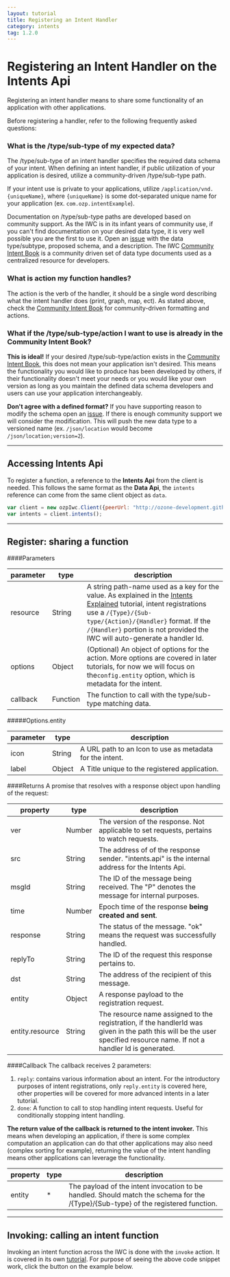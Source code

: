 ```yaml
---
layout: tutorial
title: Registering an Intent Handler
category: intents
tag: 1.2.0
---
```


# Registering an Intent Handler on the Intents Api
Registering an intent handler means to share some functionality of an application with other applications.

Before registering a handler, refer to the following frequently asked questions:

### What is the /type/sub-type of my expected data?
The /type/sub-type of an intent handler specifies the required data schema of your intent. When defining an
intent handler, if public utilization of your application is desired, utilize a community-driven /type/sub-type path.

If your intent use is private to your applications, utilize `/application/vnd.{uniqueName}`, where
`{uniqueName}` is some dot-separated unique name for your application (ex. `com.ozp.intentExample`).

Documentation on /type/sub-type paths are developed based on community support. As the IWC is in its infant years of
community use, if you can't find documentation on your desired data type, it is very well possible you are the first
to use it. Open an [issue](http://www.github.com/ozone-development/ozp-iwc/issues) with the data type/subtype,
proposed schema, and a description. The IWC [Community Intent Book](about:blank) is a community driven
set of data type documents used as a centralized resource for developers.

### What is action my function handles?
The action is the verb of the handler, it should be a single word describing what the intent handler does (print, graph,
map, ect). As stated above, check the [Community Intent Book](about:blank) for community-driven formatting and actions.

### What if the /type/sub-type/action I want to use is already in the Community Intent Book?
**This is ideal!** If your desired /type/sub-type/action exists in the [Community Intent Book](about:blank), this does not mean your
application isn't desired. This means the functionality you would like to produce has been developed by others, if
their functionality doesn't meet your needs or you would like your own version as long as you maintain the defined
data schema developers and users can use your application interchangeably.

**Don't agree with a defined format?** If you have supporting reason to modify the schema open an
[issue](http://www.github.com/ozone-development/ozp-iwc/issues). If there is enough community support we will consider
the modification. This will push the new data type to a versioned name (ex. `/json/location` would become `/json/location;version=2`).

***

## Accessing Intents Api
To register a function, a reference to the **Intents Api** from the client is needed. This follows the same format as
the **Data Api**, the `intents` reference can come from the same client object as `data`.

``` js
var client = new ozpIwc.Client({peerUrl: "http://ozone-development.github.io/ozp-iwc"});
var intents = client.intents();
```
***

## Register: sharing a function

####Parameters

| parameter | type   | description                                                                                                                                                            |
|-----------|--------|------------------------------------------------------------------------------------------------------------------------------------------------------------------------|
| resource  | String | A string path-name used as a key for the value. As explained in the [Intents Explained](10_intentInit.html) tutorial, intent registrations use a `/{Type}/{Sub-type/{Action}/{Handler}` format. If the `/{Handler}` portion is not provided the IWC will auto-generate a handler Id.                                |
| options   | Object | (Optional) An object of options for the action. More options are covered in later tutorials, for now we will focus on the`config.entity` option, which is metadata for the intent. |
| callback  | Function| The function to call with the type/sub-type matching data.

#####Options.entity

| parameter | type   | description                                          |
|-----------|--------|------------------------------------------------------|
| icon  | String | A URL path to an Icon to use as metadata for the intent. |
| label| Object | A Title unique to the registered application.             |

####Returns
A promise that resolves with a response object upon handling of the request:

| property | type   | description                                                                                 |
|----------|--------|---------------------------------------------------------------------------------------------|
| ver      | Number | The version of the response. Not applicable to set requests, pertains to watch requests.    |
| src      | String | The address of of the response sender. "intents.api" is the internal address for the Intents Api. |
| msgId    | String | The ID of the message being received. The "P" denotes the message for internal purposes.    |
| time     | Number | Epoch time of the response **being created and sent**.                                      |
| response | String | The status of the message. "ok" means the request was successfully handled.                 |
| replyTo  | String | The ID of the request this response pertains to.                                            |
| dst      | String | The address of the recipient of this message.                                               |
| entity   | Object |  A response payload to the registration request.                                            |
| entity.resource| String|  The resource name assigned to the registration, if the handlerId was given in the path this will be the user specified resource name. If not a handler Id is generated.|


####Callback
The callback receives 2 parameters:
 1. `reply`: contains various information about an intent. For the introductory purposes of intent registrations, only
 `reply.entity` is covered here, other properties will be covered for more advanced intents in a later tutorial.
 2. `done`: A function to call to stop handling intent requests. Useful for conditionally stopping intent handling.

**The return value of the callback is returned to the intent invoker.** This means when developing an application, if
there is some complex computation an application can do that other applications may also need (complex sorting for example),
returning the value of the intent handling means other applications can leverage the functionality.

| property | type   | description                                                                                                                      |
|----------|--------|----------------------------------------------------------------------------------------------------------------------------------|
| entity   | *      | The payload of the intent invocation to be handled. Should match the schema for the /{Type}/{Sub-type} of the registered function.|


<p data-height="245" data-theme-id="0" data-slug-hash="xZbdLv" data-default-tab="js" data-user="Kevin-K" class='codepen'>

***

## Invoking: calling an intent function
Invoking an intent function across the IWC is done with the `invoke` action. It is covered in its own [tutorial](12_intentInvoking.html).
For purpose of seeing the above code snippet work, click the button on the example below.

<p data-height="245" data-theme-id="0" data-slug-hash="LGEyQV" data-default-tab="result" data-user="Kevin-K" class='codepen'>
